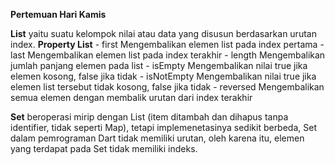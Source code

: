 __Pertemuan Hari Kamis__

__List__ yaitu suatu kelompok nilai atau data yang disusun berdasarkan urutan index.
__Property List__
    - first	Mengembalikan elemen list pada index pertama
    - last Mengembalikan elemen list pada index terakhir
    - length Mengembalikan jumlah panjang elemen pada list
    - isEmpty Mengembalikan nilai true jika elemen kosong, false jika tidak
    - isNotEmpty Mengembalikan nilai true jika elemen list tersebut tidak kosong, false jika tidak
    - reversed Mengembalikan semua elemen dengan membalik urutan dari index terakhir

__Set__ beroperasi mirip dengan List (item ditambah dan dihapus tanpa identifier, tidak seperti Map), tetapi implemenetasinya sedikit berbeda, Set dalam pemrograman Dart tidak memiliki urutan, oleh karena itu, elemen yang terdapat pada Set tidak memiliki indeks.